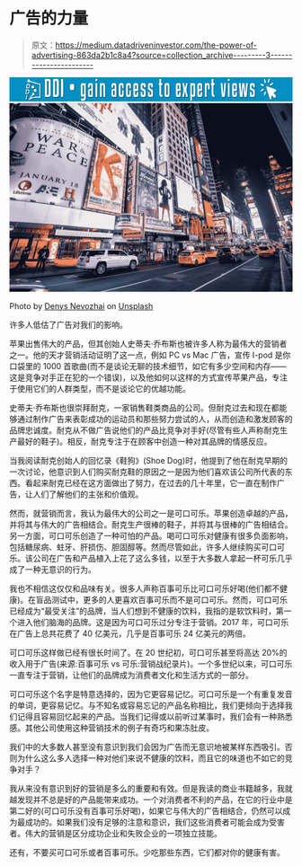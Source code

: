 # 广告的力量

> 原文：<https://medium.datadriveninvestor.com/the-power-of-advertising-863da2b1c8a4?source=collection_archive---------3----------------------->

[![](img/bc0c20bb03a8a9a5bd59bae6a8c9ada9.png)](http://www.track.datadriveninvestor.com/1B9E)![](img/b1ea265959bad97bc47db421bd0969ab.png)

Photo by [Denys Nevozhai](https://unsplash.com/@dnevozhai?utm_source=medium&utm_medium=referral) on [Unsplash](https://unsplash.com?utm_source=medium&utm_medium=referral)

许多人低估了广告对我们的影响。

苹果出售伟大的产品，但其创始人史蒂夫·乔布斯也被许多人称为最伟大的营销者之一。他的天才营销活动证明了这一点，例如 PC vs Mac 广告，宣传 I-pod 是你口袋里的 1000 首歌曲(而不是谈论无聊的技术细节，如它有多少空间和内存——这是竞争对手正在犯的一个错误)，以及他如何以这样的方式宣传苹果产品，专注于使用它们的人群类型，而不是谈论它的优越功能。

史蒂夫·乔布斯也很崇拜耐克，一家销售鞋类商品的公司。但耐克过去和现在都能够通过制作广告来表彰成功的运动员和那些努力尝试的人，从而创造和激发顾客的品牌忠诚度。耐克从不做广告说他们的产品比竞争对手好(尽管有些人声称耐克生产最好的鞋子)。相反，耐克专注于在顾客中创造一种对其品牌的情感反应。

当我阅读耐克创始人的回忆录《鞋狗》(Shoe Dog)时，他提到了他在耐克早期的一次讨论，他意识到人们购买耐克鞋的原因之一是因为他们喜欢该公司所代表的东西。看起来耐克已经在这方面做出了努力，在过去的几十年里，它一直在制作广告，让人们了解他们的主张和价值观。

然而，就营销而言，我认为最伟大的公司之一是可口可乐。苹果创造卓越的产品，并将其与伟大的广告相结合。耐克生产很棒的鞋子，并将其与很棒的广告相结合。另一方面，可口可乐创造了一种可怕的产品。喝可口可乐对健康有很多负面影响，包括糖尿病、蛀牙、肝损伤、胆固醇等。然而尽管如此，许多人继续购买可口可乐。该公司在广告和产品植入上花了这么多钱，以至于大多数人拿起一杯可乐几乎成了一种无意识的行为。

我也不相信这仅仅和品味有关。很多人声称百事可乐比可口可乐好喝(他们都不健康)。在盲品测试中，更多的人更喜欢百事可乐而不是可口可乐。然而，可口可乐已经成为“最受关注”的品牌，当人们想到不健康的饮料，我指的是软饮料时，第一个进入他们脑海的品牌。这是因为可口可乐过分专注于营销。2017 年，可口可乐在广告上总共花费了 40 亿美元，几乎是百事可乐 24 亿美元的两倍。

可口可乐这样做已经有很长时间了。在 20 世纪初，可口可乐甚至将高达 20%的收入用于广告(来源:百事可乐 vs 可乐:营销战纪录片)。一个多世纪以来，可口可乐一直专注于营销，让他们的品牌成为消费者文化和生活方式的一部分。

可口可乐这个名字是特意选择的，因为它更容易记忆。可口可乐是一个有重复发音的单词，更容易记忆。与不知名或容易忘记的产品名称相比，我们更倾向于选择我们记得且容易回忆起来的产品。当我们记得或以前听过某事时，我们会有一种熟悉感。其他公司使用这种营销技术的例子有奇巧和果冻肚皮。

我们中的大多数人甚至没有意识到我们会因为广告而无意识地被某样东西吸引。否则为什么这么多人选择一种对他们来说不健康的饮料，而且它的味道也不如它的竞争对手？

我从来没有意识到好的营销是多么的重要和有效。但是我读的商业书籍越多，我就越发现并不总是好的产品能带来成功。一个对消费者不利的产品，在它的行业中是第二好的(可口可乐没有百事可乐好喝)，如果它与伟大的广告相结合，仍然可以成为最成功的。如果我们没有足够的注意和意识，我们这些消费者可能会成为受害者。伟大的营销是区分成功企业和失败企业的一项独立技能。

还有，不要买可口可乐或者百事可乐。少吃那些东西，它们都对你的健康有害。